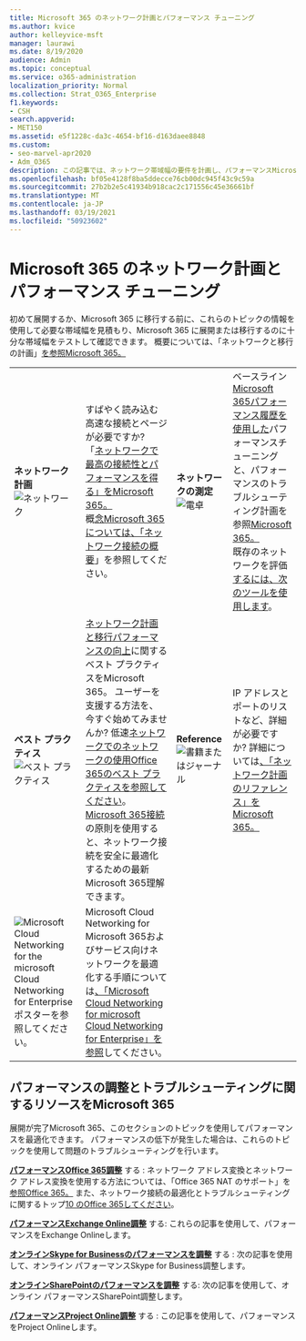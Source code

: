 ```yaml
---
title: Microsoft 365 のネットワーク計画とパフォーマンス チューニング
ms.author: kvice
author: kelleyvice-msft
manager: laurawi
ms.date: 8/19/2020
audience: Admin
ms.topic: conceptual
ms.service: o365-administration
localization_priority: Normal
ms.collection: Strat_O365_Enterprise
f1.keywords:
- CSH
search.appverid:
- MET150
ms.assetid: e5f1228c-da3c-4654-bf16-d163daee8848
ms.custom:
- seo-marvel-apr2020
- Adm_O365
description: この記事では、ネットワーク帯域幅の要件を計画し、パフォーマンスMicrosoft 365調整およびトラブルシューティングを行う際に役立ちます。
ms.openlocfilehash: bf05e4128f8ba5ddecce76cb00dc945f43c9c59a
ms.sourcegitcommit: 27b2b2e5c41934b918cac2c171556c45e36661bf
ms.translationtype: MT
ms.contentlocale: ja-JP
ms.lasthandoff: 03/19/2021
ms.locfileid: "50923602"
---
```

# <a name="network-planning-and-performance-tuning-for-microsoft-365"></a>Microsoft 365 のネットワーク計画とパフォーマンス チューニング
初めて展開するか、Microsoft 365 に移行する前に、これらのトピックの情報を使用して必要な帯域幅を見積もり、Microsoft 365 に展開または移行するのに十分な帯域幅をテストして確認できます。 概要については、「ネットワークと移行の計画」[を参照Microsoft 365。](network-and-migration-planning.md)
  
|||||
|:-----|:-----|:-----|:-----|
|**ネットワーク計画** <br/> ![ネットワーク](../media/5e9dcd06-601b-4b28-88dc-f524e7548794.png)           <br/> |すばやく読み込む高速な接続とページが必要ですか?  <br/> 「[ネットワークで最高の接続性とパフォーマンスを得る」をMicrosoft 365。](https://aka.ms/o365perfprinciples)<br/>概[念Microsoft 365については、「ネットワーク接続の概要](microsoft-365-networking-overview.md)」を参照してください。<br/> |**ネットワークの測定** <br/> ![電卓](../media/d690a132-4884-40eb-a918-526bb3dff3cc.png)           <br/> |ベースライン[Microsoft 365パフォーマンス履歴を使用した](performance-tuning-using-baselines-and-history.md)パフォーマンスチューニングと、パフォーマンスのトラブルシューティング計画を参照[Microsoft 365。](performance-troubleshooting-plan.md)  <br/> 既存のネットワークを評価 [するには、次のツールを使用します](network-and-migration-planning.md#calculators)。  <br/> |
|**ベスト プラクティス** <br/> ![ベスト プラクティス](../media/2a659a5c-1007-47d3-a6c6-a19e018ab29b.png)           <br/> |[ネットワーク計画と移行パフォーマンスの向上](network-and-migration-planning.md#BestPractices)に関するベスト プラクティスをMicrosoft 365。 ユーザーを支援する方法を、今すぐ始めてみませんか? 低速[ネットワークでのネットワークの使用Office 365のベスト プラクティスを参照してください](https://support.office.com/article/fd16c8d2-4799-4c39-8fd7-045f06640166)。  <br/> [Microsoft 365接続](./microsoft-365-network-connectivity-principles.md)の原則を使用すると、ネットワーク接続を安全に最適化するための最新Microsoft 365理解できます。  <br/> |**Reference** <br/> ![書籍またはジャーナル](../media/56dff3c1-f605-48d8-811f-7d13ce639ecd.png)           <br/> |IP アドレスとポートのリストなど、詳細が必要ですか? 詳細については[、「ネットワーク計画のリファレンス」をMicrosoft 365。](network-and-migration-planning.md#NetReference)  <br/> |
|![Microsoft Cloud Networking for the microsoft Cloud Networking for Enterpriseポスターを参照してください。](../media/3094be9f-2407-4fa5-896d-aa66ef7b9bb9.png)           <br/> |Microsoft Cloud Networking for Microsoft 365およびサービス向けネットワークを最適化する手順については[、「Microsoft Cloud Networking for microsoft Cloud Networking for Enterprise」を参照](../solutions/cloud-architecture-models.md)してください。  <br/> |
   
## <a name="performance-tuning-and-troubleshooting-resources-for-microsoft-365"></a>パフォーマンスの調整とトラブルシューティングに関するリソースをMicrosoft 365
<a name="apptuning"> </a>

展開が完了Microsoft 365、このセクションのトピックを使用してパフォーマンスを最適化できます。 パフォーマンスの低下が発生した場合は、これらのトピックを使用して問題のトラブルシューティングを行います。
  
 **[パフォーマンスOffice 365調整](tune-microsoft-365-performance.md)** する : ネットワーク アドレス変換とネットワーク アドレス変換を使用する方法については、「Office 365 NAT のサポート」を [参照Office 365。](nat-support-with-microsoft-365.md) また、ネットワーク接続の最適化とトラブルシューティングに関するトップ[10 のOffice 365してください](/archive/blogs/onthewire/top-10-tips-for-optimising-troubleshooting-your-office-365-network-connectivity)。 
  
 **[パフォーマンスExchange Online調整](tune-exchange-online-performance.md)** する: これらの記事を使用して、パフォーマンスをExchange Onlineします。 
  
 **[オンラインSkype for Businessのパフォーマンスを調整](tune-skype-for-business-online-performance.md)** する : 次の記事を使用して、オンライン パフォーマンスSkype for Business調整します。 
  
 **[オンラインSharePointのパフォーマンスを調整](tune-sharepoint-online-performance.md)** する: 次の記事を使用して、オンライン パフォーマンスSharePoint調整します。 
  
 **[パフォーマンスProject Online調整](https://support.office.com/article/12ba0ebd-c616-42e5-b9b6-cad570e8409c)** する : この記事を使用して、パフォーマンスをProject Onlineします。
